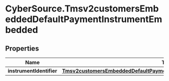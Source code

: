 # CyberSource.Tmsv2customersEmbeddedDefaultPaymentInstrumentEmbedded

## Properties
Name | Type | Description | Notes
------------ | ------------- | ------------- | -------------
**instrumentIdentifier** | [**Tmsv2customersEmbeddedDefaultPaymentInstrumentEmbeddedInstrumentIdentifier**](Tmsv2customersEmbeddedDefaultPaymentInstrumentEmbeddedInstrumentIdentifier.md) |  | [optional] 


